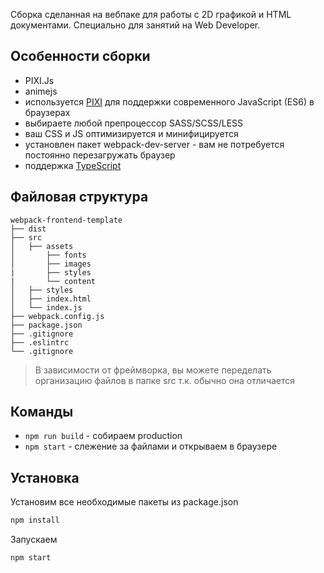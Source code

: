 
Сборка сделанная на вебпаке для работы с 2D графикой и HTML документами. Специально для занятий на Web Developer.
## Особенности сборки
* PIXI.Js
* animejs
* используется [PIXI](https://pixijs.io/) для поддержки современного JavaScript (ES6) в браузерах
* выбираете любой препроцессор SASS/SCSS/LESS
* ваш CSS и JS оптимизируется и минифицируется
* установлен пакет webpack-dev-server - вам не потребуется постоянно перезагружать браузер
* поддержка [TypeScript](https://www.typescriptlang.org/)

## Файловая структура

```
webpack-frontend-template
├── dist
├── src
│   ├── assets
│       ├── fonts
│       ├── images
|       ├── styles
|       └── content
│   ├── styles
│   ├── index.html
│   └── index.js
├── webpack.config.js
├── package.json
├── .gitignore
├── .eslintrc
└── .gitignore
```

> В зависимости от фреймворка, вы можете переделать организацию файлов в папке src т.к. обычно она отличается


## Команды

* ```npm run build``` - собираем production
* ```npm start``` - слежение за файлами и открываем в браузере

## Установка

Установим все необходимые пакеты из package.json

```bash
npm install
```

Запускаем

```bash
npm start
```

